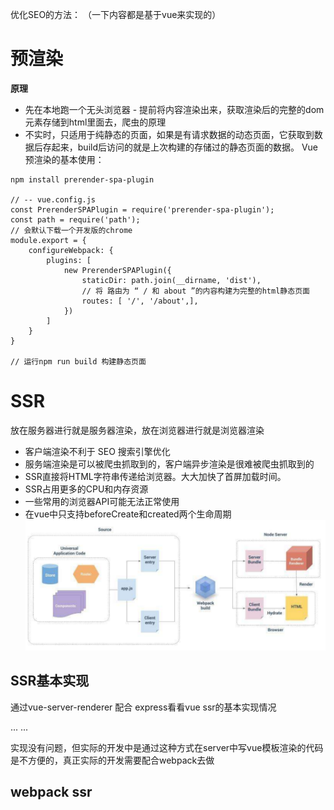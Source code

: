 优化SEO的方法： （一下内容都是基于vue来实现的）

# 预渲染
**原理**
- 先在本地跑一个无头浏览器 - 提前将内容渲染出来，获取渲染后的完整的dom元素存储到html里面去，爬虫的原理 
- 不实时，只适用于纯静态的页面，如果是有请求数据的动态页面，它获取到数据后存起来，build后访问的就是上次构建的存储过的静态页面的数据。
Vue预渲染的基本使用：
```
npm install prerender-spa-plugin 

// -- vue.config.js
const PrerenderSPAPlugin = require('prerender-spa-plugin');
const path = require('path');
// 会默认下载一个开发版的chrome
module.export = {
    configureWebpack: {
        plugins: [
            new PrerenderSPAPlugin({
                staticDir: path.join(__dirname, 'dist'),
                // 将 路由为 “ / 和 about ”的内容构建为完整的html静态页面
                routes: [ '/', '/about',],
            })
        ]
    }
}

// 运行npm run build 构建静态页面
```


# SSR
放在服务器进行就是服务器渲染，放在浏览器进行就是浏览器渲染  
- 客户端渲染不利于 SEO 搜索引擎优化
- 服务端渲染是可以被爬虫抓取到的，客户端异步渲染是很难被爬虫抓取到的
- SSR直接将HTML字符串传递给浏览器。大大加快了首屏加载时间。
- SSR占用更多的CPU和内存资源
- 一些常用的浏览器API可能无法正常使用
- 在vue中只支持beforeCreate和created两个生命周期
![image](../static/ssr.png)

## SSR基本实现
通过vue-server-renderer 配合 express看看vue ssr的基本实现情况

...
...

实现没有问题，但实际的开发中是通过这种方式在server中写vue模板渲染的代码是不方便的，真正实际的开发需要配合webpack去做

## webpack ssr

